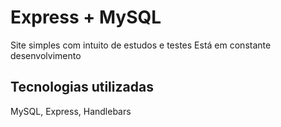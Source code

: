 # Express + MySQL

Site simples com intuito de estudos e testes
Está em constante desenvolvimento

## Tecnologias utilizadas
MySQL, Express, Handlebars